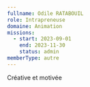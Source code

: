 ```yaml
---
fullname: Odile RATABOUIL
role: Intrapreneuse
domaine: Animation
missions:
  - start: 2023-09-01
    end: 2023-11-30
    status: admin
memberType: autre
---
```


Créative et motivée
